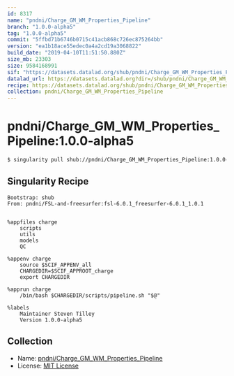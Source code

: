 ```yaml
---
id: 8317
name: "pndni/Charge_GM_WM_Properties_Pipeline"
branch: "1.0.0-alpha5"
tag: "1.0.0-alpha5"
commit: "5ffbd71b6746b0715c41acb868c726ec875264bb"
version: "ea1b18ace55edec0a4a2cd19a3068822"
build_date: "2019-04-10T11:51:50.880Z"
size_mb: 23303
size: 9584168991
sif: "https://datasets.datalad.org/shub/pndni/Charge_GM_WM_Properties_Pipeline/1.0.0-alpha5/2019-04-10-5ffbd71b-ea1b18ac/ea1b18ace55edec0a4a2cd19a3068822.simg"
datalad_url: https://datasets.datalad.org?dir=/shub/pndni/Charge_GM_WM_Properties_Pipeline/1.0.0-alpha5/2019-04-10-5ffbd71b-ea1b18ac/
recipe: https://datasets.datalad.org/shub/pndni/Charge_GM_WM_Properties_Pipeline/1.0.0-alpha5/2019-04-10-5ffbd71b-ea1b18ac/Singularity
collection: pndni/Charge_GM_WM_Properties_Pipeline
---
```


# pndni/Charge_GM_WM_Properties_Pipeline:1.0.0-alpha5

```bash
$ singularity pull shub://pndni/Charge_GM_WM_Properties_Pipeline:1.0.0-alpha5
```

## Singularity Recipe

```singularity
Bootstrap: shub
From: pndni/FSL-and-freesurfer:fsl-6.0.1_freesurfer-6.0.1_1.0.1


%appfiles charge
    scripts
    utils
    models
    QC

%appenv charge
    source $SCIF_APPENV_all
    CHARGEDIR=$SCIF_APPROOT_charge
    export CHARGEDIR

%apprun charge
    /bin/bash $CHARGEDIR/scripts/pipeline.sh "$@"

%labels
    Maintainer Steven Tilley
    Version 1.0.0-alpha5
```

## Collection

 - Name: [pndni/Charge_GM_WM_Properties_Pipeline](https://github.com/pndni/Charge_GM_WM_Properties_Pipeline)
 - License: [MIT License](https://api.github.com/licenses/mit)

